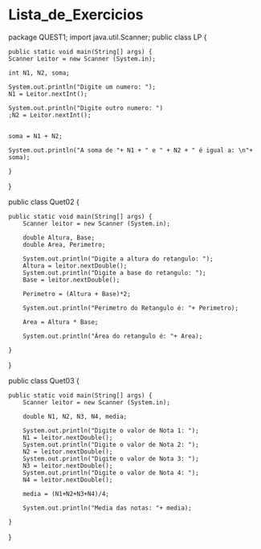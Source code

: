 # Lista_de_Exercicios

package QUEST1;
import java.util.Scanner;
public class LP {
	

	public static void main(String[] args) {
	Scanner Leitor = new Scanner (System.in);
  
	int N1, N2, soma;
	
	System.out.println("Digite um numero: ");
	N1 = Leitor.nextInt();
	
	System.out.println("Digite outro numero: ")
	;N2 = Leitor.nextInt();

	
	soma = N1 + N2;
	
	System.out.println("A soma de "+ N1 + " e " + N2 + " é igual a: \n"+ soma);
	
	}

}


public class Quet02 {

	public static void main(String[] args) {
		Scanner leitor = new Scanner (System.in);
		
		double Altura, Base;
		double Area, Perimetro;
		 
		System.out.println("Digite a altura do retangulo: ");
		Altura = leitor.nextDouble();
		System.out.println("Digite a base do retangulo: ");
		Base = leitor.nextDouble();
		
		Perimetro = (Altura + Base)*2;
		
		System.out.println("Perimetro do Retangulo é: "+ Perimetro);
		
		Area = Altura * Base;
		
		System.out.println("Área do retangulo é: "+ Area);
		
	}

}


public class Quet03 {

	public static void main(String[] args) {
		Scanner leitor = new Scanner (System.in);
		
		double N1, N2, N3, N4, media;
		 
		System.out.println("Digite o valor de Nota 1: ");
		N1 = leitor.nextDouble();
		System.out.println("Digite o valor de Nota 2: ");
		N2 = leitor.nextDouble();
		System.out.println("Digite o valor de Nota 3: ");
		N3 = leitor.nextDouble();
		System.out.println("Digite o valor de Nota 4: ");
		N4 = leitor.nextDouble();
		
		media = (N1+N2+N3+N4)/4;
	
		System.out.println("Media das notas: "+ media);
		
	}

}
